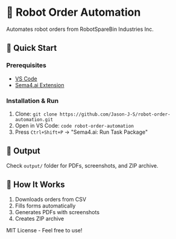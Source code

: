 # 🤖 Robot Order Automation

Automates robot orders from RobotSpareBin Industries Inc.

## 🚀 Quick Start

### Prerequisites
- [VS Code](https://code.visualstudio.com/)
- [Sema4.ai Extension](https://marketplace.visualstudio.com/items?itemName=sema4ai.sema4ai)

### Installation & Run
1. Clone: `git clone https://github.com/Jason-J-S/robot-order-automation.git`
2. Open in VS Code: `code robot-order-automation`
3. Press `Ctrl+Shift+P` → "Sema4.ai: Run Task Package"

## 📁 Output
Check `output/` folder for PDFs, screenshots, and ZIP archive.

## 🔧 How It Works
1. Downloads orders from CSV
2. Fills forms automatically  
3. Generates PDFs with screenshots
4. Creates ZIP archive

MIT License - Feel free to use!
